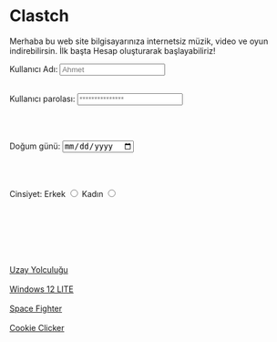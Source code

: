 # Clastch
Merhaba bu web site bilgisayarınıza internetsiz müzik, video ve oyun indirebilirsin.
İlk başta Hesap oluşturarak başlayabiliriz!
<DOCTYPE html>
<html>
<body>
<label for="isim">Kullanıcı Adı:</label>
<input type="text" name="isim" id="isim"
placeholder="Ahmet">

<br>
<br>

<label for="sifre">Kullanıcı parolası:</label>
<input type="password" name="sifre" id="sifre"
placeholder="***************" maxlength="64">

<br>
<br>

<label for="tarih">Doğum günü:</label>
<input type="date" name="tarih" id="tarih">

<br>
<br>

<label for="cinsiyet">Cinsiyet:</label>
<label for="">Erkek</label>
<input type="radio" name="cinsiyet" id="">
<label for="">Kadın</label>
<input type="radio" name="cinsiyet" id="">

<br><br>
<br><br>
<br><br>
<a href="https://hub.kodland.org/en/project/300853?stopDirectLinkBehavior=true">Uzay Yolculuğu</a>
<br>
<br>
<a href="https://hub.kodland.org/en/project/310320?stopDirectLinkBehavior=true">Windows 12 LITE</a>
<br>
<br>
<a href="https://hub.kodland.org/en/project/341351?stopDirectLinkBehavior=true">Space Fighter</a>
<br>
<br>
<a href="https://hub.kodland.org/en/project/306734?stopDirectLinkBehavior=true">Cookie Clicker</a>
</body>
</html>

